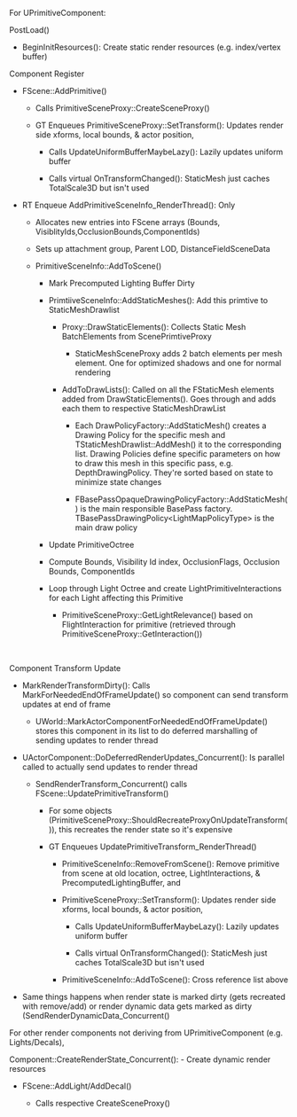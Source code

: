 For UPrimitiveComponent:

PostLoad()

-   BeginInitResources(): Create static render resources (e.g. index/vertex buffer)

Component Register

-   FScene::AddPrimitive()

    -   Calls PrimitiveSceneProxy::CreateSceneProxy()

    -   GT Enqueues PrimitiveSceneProxy::SetTransform(): Updates render side xforms, local bounds, & actor position,

        -   Calls UpdateUniformBufferMaybeLazy(): Lazily updates uniform buffer

        -   Calls virtual OnTransformChanged(): StaticMesh just caches TotalScale3D but isn't used 

-   RT Enqueue AddPrimitiveSceneInfo\_RenderThread(): Only

    -   Allocates new entries into FScene arrays (Bounds, VisiblityIds,OcclusionBounds,ComponentIds)

    -   Sets up attachment group, Parent LOD, DistanceFieldSceneData

    -   PrimitiveSceneInfo::AddToScene()

        -   Mark Precomputed Lighting Buffer Dirty

        -   PrimtiiveSceneInfo::AddStaticMeshes(): Add this primtive to StaticMeshDrawlist

            -   Proxy::DrawStaticElements(): Collects Static Mesh BatchElements from ScenePrimtiveProxy

                -   StaticMeshSceneProxy adds 2 batch elements per mesh element. One for optimized shadows and one for normal rendering

            -   AddToDrawLists(): Called on all the FStaticMesh elements added from DrawStaticElements(). Goes through and adds each them to respective StaticMeshDrawList

                -   Each DrawPolicyFactory::AddStaticMesh() creates a Drawing Policy for the specific mesh and TStaticMeshDrawlist::AddMesh() it to the corresponding list. Drawing Policies define specific parameters on how to draw this mesh in this specific pass, e.g. DepthDrawingPolicy. They're sorted based on state to minimize state changes

                -   FBasePassOpaqueDrawingPolicyFactory::AddStaticMesh() is the main responsible BasePass factory. TBasePassDrawingPolicy&lt;LightMapPolicyType&gt; is the main draw policy

        -   Update PrimitiveOctree

        -   Compute Bounds, Visibility Id index, OcclusionFlags, Occlusion Bounds, ComponentIds

        -   Loop through Light Octree and create LightPrimitiveInteractions for each Light affecting this Primitive

            -   PrimitiveSceneProxy::GetLightRelevance() based on FlightInteraction for primitive (retrieved through PrimitiveSceneProxy::GetInteraction())

 

Component Transform Update

-   MarkRenderTransformDirty(): Calls MarkForNeededEndOfFrameUpdate() so component can send transform updates at end of frame

    -   UWorld::MarkActorComponentForNeededEndOfFrameUpdate() stores this component in its list to do deferred marshalling of sending updates to render thread

-   UActorComponent::DoDeferredRenderUpdates\_Concurrent(): Is parallel called to actually send updates to render thread

    -   SendRenderTransform\_Concurrent() calls FScene::UpdatePrimitiveTransform()

        -   For some objects (PrimitiveSceneProxy::ShouldRecreateProxyOnUpdateTransform()), this recreates the render state so it's expensive

        -   GT Enqueues UpdatePrimitiveTransform\_RenderThread()

            -   PrimitiveSceneInfo::RemoveFromScene(): Remove primitive from scene at old location, octree, LightInteractions, & PrecomputedLightingBuffer, and

            -   PrimitiveSceneProxy::SetTransform(): Updates render side xforms, local bounds, & actor position,

                -   Calls UpdateUniformBufferMaybeLazy(): Lazily updates uniform buffer

                -   Calls virtual OnTransformChanged(): StaticMesh just caches TotalScale3D but isn't used

            -   PrimitiveSceneInfo::AddToScene(): Cross reference list above



-   Same things happens when render state is marked dirty (gets recreated with remove/add) or render dynamic data gets marked as dirty (SendRenderDynamicData\_Concurrent()





For other render components not deriving from UPrimitiveComponent (e.g. Lights/Decals),

Component::CreateRenderState\_Concurrent(): - Create dynamic render resources

-   FScene::AddLight/AddDecal()

    -   Calls respective CreateSceneProxy()
